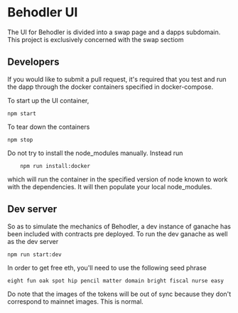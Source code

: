 # Behodler UI
The UI for Behodler is divided into a swap page and a dapps subdomain. This project is exclusively concerned with the swap sectiom

## Developers
If you would like to submit a pull request, it's required that you test and run the dapp through the docker containers specified in docker-compose. 

To start up the UI container,
```
npm start
```

To tear down the containers
```
npm stop
```

Do not try to install the node_modules manually. Instead run 
```
    npm run install:docker
```
which will run the container in the specified version of node known to work with the dependencies. It will then populate your local node_modules.

## Dev server
So as to simulate the mechanics of Behodler, a dev instance of ganache has been included with contracts pre deployed. To run the dev ganache as well as the dev server
```
npm run start:dev
```
In order to get free eth, you'll need to use the following seed phrase

```
eight fun oak spot hip pencil matter domain bright fiscal nurse easy 
```
Do note that the images of the tokens will be out of sync because they don't correspond to mainnet images. This is normal.